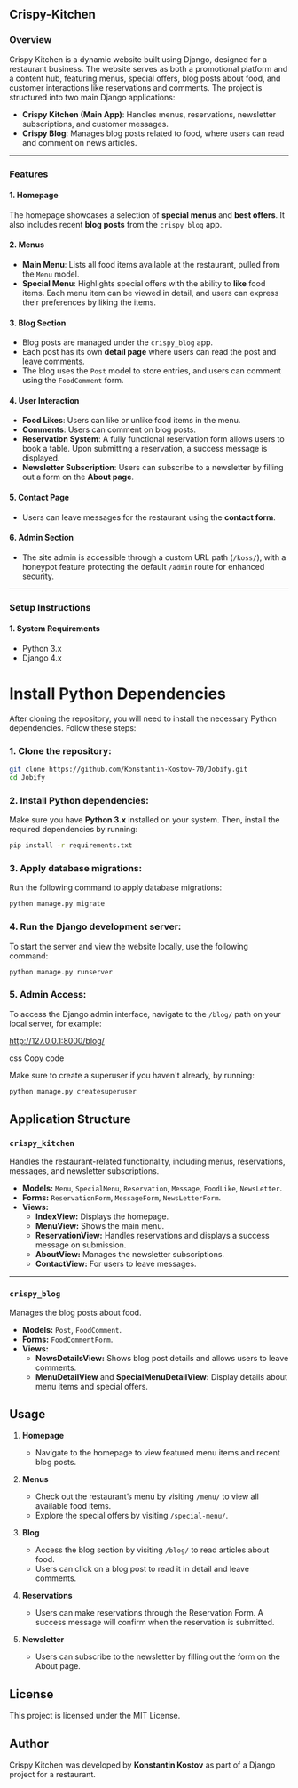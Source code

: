 ## Crispy-Kitchen

### Overview
Crispy Kitchen is a dynamic website built using Django, designed for a restaurant business. The website serves as both a promotional platform and a content hub, featuring menus, special offers, blog posts about food, and customer interactions like reservations and comments. The project is structured into two main Django applications:

- **Crispy Kitchen (Main App)**: Handles menus, reservations, newsletter subscriptions, and customer messages.
- **Crispy Blog**: Manages blog posts related to food, where users can read and comment on news articles.

---

### Features

#### 1. Homepage
The homepage showcases a selection of **special menus** and **best offers**. It also includes recent **blog posts** from the `crispy_blog` app.

#### 2. Menus
- **Main Menu**: Lists all food items available at the restaurant, pulled from the `Menu` model.
- **Special Menu**: Highlights special offers with the ability to **like** food items. Each menu item can be viewed in detail, and users can express their preferences by liking the items.

#### 3. Blog Section
- Blog posts are managed under the `crispy_blog` app.
- Each post has its own **detail page** where users can read the post and leave comments.
- The blog uses the `Post` model to store entries, and users can comment using the `FoodComment` form.

#### 4. User Interaction
- **Food Likes**: Users can like or unlike food items in the menu.
- **Comments**: Users can comment on blog posts.
- **Reservation System**: A fully functional reservation form allows users to book a table. Upon submitting a reservation, a success message is displayed.
- **Newsletter Subscription**: Users can subscribe to a newsletter by filling out a form on the **About page**.

#### 5. Contact Page
- Users can leave messages for the restaurant using the **contact form**.

#### 6. Admin Section
- The site admin is accessible through a custom URL path (`/koss/`), with a honeypot feature protecting the default `/admin` route for enhanced security.

---

### Setup Instructions

#### 1. System Requirements
- Python 3.x
- Django 4.x

# Install Python Dependencies

After cloning the repository, you will need to install the necessary Python dependencies. Follow these steps:

### 1. Clone the repository:

```bash
git clone https://github.com/Konstantin-Kostov-70/Jobify.git
cd Jobify
```
### 2. Install Python dependencies:

Make sure you have **Python 3.x** installed on your system. Then, install the required dependencies by running:

```bash
pip install -r requirements.txt
```
### 3. Apply database migrations:

Run the following command to apply database migrations:

```bash
python manage.py migrate
```
### 4. Run the Django development server:

To start the server and view the website locally, use the following command:

```bash
python manage.py runserver
```

### 5. Admin Access:

To access the Django admin interface, navigate to the `/blog/` path on your local server, for example:

http://127.0.0.1:8000/blog/

css
Copy code

Make sure to create a superuser if you haven't already, by running:

```bash
python manage.py createsuperuser
```
## Application Structure

### `crispy_kitchen`

Handles the restaurant-related functionality, including menus, reservations, messages, and newsletter subscriptions.

- **Models:** `Menu`, `SpecialMenu`, `Reservation`, `Message`, `FoodLike`, `NewsLetter`.
- **Forms:** `ReservationForm`, `MessageForm`, `NewsLetterForm`.
- **Views:**
  - **IndexView:** Displays the homepage.
  - **MenuView:** Shows the main menu.
  - **ReservationView:** Handles reservations and displays a success message on submission.
  - **AboutView:** Manages the newsletter subscriptions.
  - **ContactView:** For users to leave messages.

---

### `crispy_blog`

Manages the blog posts about food.

- **Models:** `Post`, `FoodComment`.
- **Forms:** `FoodCommentForm`.
- **Views:**
  - **NewsDetailsView:** Shows blog post details and allows users to leave comments.
  - **MenuDetailView** and **SpecialMenuDetailView:** Display details about menu items and special offers.

## Usage

1. **Homepage**
   - Navigate to the homepage to view featured menu items and recent blog posts.

2. **Menus**
   - Check out the restaurant’s menu by visiting `/menu/` to view all available food items.
   - Explore the special offers by visiting `/special-menu/`.

3. **Blog**
   - Access the blog section by visiting `/blog/` to read articles about food.
   - Users can click on a blog post to read it in detail and leave comments.

4. **Reservations**
   - Users can make reservations through the Reservation Form. A success message will confirm when the reservation is submitted.

5. **Newsletter**
   - Users can subscribe to the newsletter by filling out the form on the About page.

## License
This project is licensed under the MIT License.

## Author
Crispy Kitchen was developed by **Konstantin Kostov** as part of a Django project for a restaurant.


